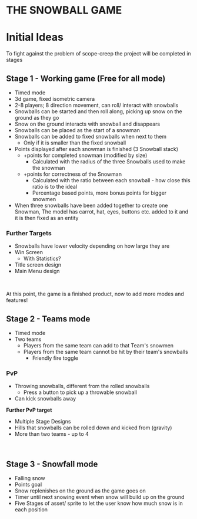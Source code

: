 # THE SNOWBALL GAME 

# Initial Ideas

To fight against the problem of scope-creep the project will be completed in stages

## Stage 1 - Working game (Free for all mode)
- Timed mode
- 3d game, fixed isometric camera
- 2-8 players; 8 direction movement, can roll/ interact with snowballs
- Snowballs can be started and then roll along, picking up snow on the ground as they go
- Snow on the ground interacts with snowball and disappears
- Snowballs can be placed as the start of a snowman
- Snowballs can be added to fixed snowballs when next to them
  - Only if it is smaller than the fixed snowball
- Points displayed after each snowman is finished (3 Snowball stack)
  - +points for completed snowman (modified by size)
    - Calculated with the radius of the three Snowballs used to make the snowman
  - +points for correctness of the Snowman
    - Calculated with the ratio between each snowball - how close this ratio is to the ideal
    - Percentage based points, more bonus points for bigger snowmen
- When three snowballs have been added together to create one Snowman, The model has carrot, hat, eyes, buttons etc. added to it and it is then fixed as an entity

### Further Targets
- Snowballs have lower velocity depending on how large they are
- Win Screen
  - With Statistics?
- Title screen design
- Main Menu design

<br>

At this point, the game is a finished product, now to add more modes and features!

## Stage 2 - Teams mode
- Timed mode
- Two teams
  - Players from the same team can add to that Team's snowmen
  - Players from the same team cannot be hit by their team's snowballs
    - Friendly fire toggle

### PvP
- Throwing snowballs, different from the rolled snowballs
  - Press a button to pick up a throwable snowball
- Can kick snowballs away

**Further PvP target**
- Multiple Stage Designs
- Hills that snowballs can be rolled down and kicked from (gravity)
- More than two teams - up to 4

<br>

## Stage 3 - Snowfall mode
- Falling snow
- Points goal
- Snow replenishes on the ground as the game goes on
- Timer until next snowing event when snow will build up on the ground
- Five Stages of asset/ sprite to let the user know how much snow is in each position
